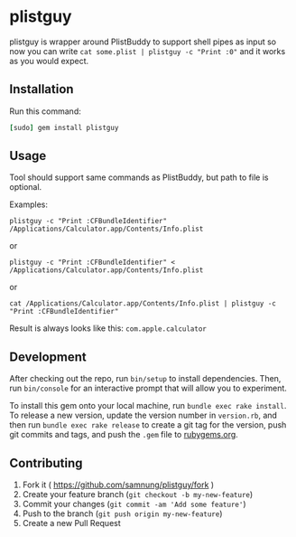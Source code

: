 # plistguy

plistguy is wrapper around PlistBuddy to support shell pipes as input so now you can write `cat some.plist | plistguy -c "Print :0"` and it works as you would expect.


## Installation

Run this command:

```ruby
[sudo] gem install plistguy
```


## Usage

Tool should support same commands as PlistBuddy, but path to file is optional.

Examples:

```shell
plistguy -c "Print :CFBundleIdentifier" /Applications/Calculator.app/Contents/Info.plist
```

or 

```shell
plistguy -c "Print :CFBundleIdentifier" < /Applications/Calculator.app/Contents/Info.plist
```

or

```shell
cat /Applications/Calculator.app/Contents/Info.plist | plistguy -c "Print :CFBundleIdentifier"
```

Result is always looks like this: `com.apple.calculator`


## Development

After checking out the repo, run `bin/setup` to install dependencies. Then, run `bin/console` for an interactive prompt that will allow you to experiment.

To install this gem onto your local machine, run `bundle exec rake install`. To release a new version, update the version number in `version.rb`, and then run `bundle exec rake release` to create a git tag for the version, push git commits and tags, and push the `.gem` file to [rubygems.org](https://rubygems.org).

## Contributing

1. Fork it ( https://github.com/samnung/plistguy/fork )
2. Create your feature branch (`git checkout -b my-new-feature`)
3. Commit your changes (`git commit -am 'Add some feature'`)
4. Push to the branch (`git push origin my-new-feature`)
5. Create a new Pull Request
